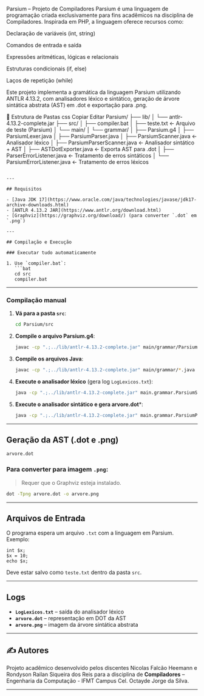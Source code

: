 Parsium – Projeto de Compiladores
Parsium é uma linguagem de programação criada exclusivamente para fins acadêmicos na disciplina de Compiladores. Inspirada em PHP, a linguagem oferece recursos como:

Declaração de variáveis (int, string)

Comandos de entrada e saída

Expressões aritméticas, lógicas e relacionais

Estruturas condicionais (if, else)

Laços de repetição (while)

Este projeto implementa a gramática da linguagem Parsium utilizando ANTLR 4.13.2, com analisadores léxico e sintático, geração de árvore sintática abstrata (AST) em .dot e exportação para .png.

📁 Estrutura de Pastas
css
Copiar
Editar
Parsium/
├── lib/
│   └── antlr-4.13.2-complete.jar
├── src/
│   ├── compiler.bat
│   ├── teste.txt                  ← Arquivo de teste (Parsium)
│   └── main/
│       └── grammar/
│           ├── Parsium.g4
│           ├── ParsiumLexer.java
│           ├── ParsiumParser.java
│           ├── ParsiumScanner.java         ← Analisador léxico
│           ├── ParsiumParserScanner.java   ← Analisador sintático + AST
│           ├── ASTDotExporter.java         ← Exporta AST para .dot
│           ├── ParserErrorListener.java    ← Tratamento de erros sintáticos
│           └── ParsiumErrorListener.java   ← Tratamento de erros léxicos
```

---

## Requisitos

- [Java JDK 17](https://www.oracle.com/java/technologies/javase/jdk17-archive-downloads.html)
- [ANTLR 4.13.2 JAR](https://www.antlr.org/download.html)
- [Graphviz](https://graphviz.org/download/) (para converter `.dot` em `.png`)

---

## Compilação e Execução

### Executar tudo automaticamente

1. Use `compiler.bat`:
   ```bat
   cd src
   compiler.bat
   ```
---

### Compilação manual

1. **Vá para a pasta `src`**:
   ```bash
   cd Parsium/src
   ```
2. **Compile o arquivo Parsium.g4**:
   ```bash
   javac -cp ".;../lib/antlr-4.13.2-complete.jar" main/grammar/Parsium.g4
   ```
3. **Compile os arquivos Java**:
   ```bash
   javac -cp ".;../lib/antlr-4.13.2-complete.jar" main/grammar/*.java
   ```

4. **Execute o analisador léxico** (gera log `LogLexicos.txt`):
   ```bash
   java -cp ".;../lib/antlr-4.13.2-complete.jar" main.grammar.ParsiumScanner teste.txt
   ```

5. **Execute o analisador sintático e gera arvore.dot***:
   ```bash
   java -cp ".;../lib/antlr-4.13.2-complete.jar" main.grammar.ParsiumParserScanner teste.txt
   ```

---

## Geração da AST (.dot e .png)

```bash
arvore.dot
```

### Para converter para imagem `.png`:

> Requer que o Graphviz esteja instalado.

```bash
dot -Tpng arvore.dot -o arvore.png
```

---

## Arquivos de Entrada

O programa espera um arquivo `.txt` com a linguagem em Parsium. Exemplo:

```parsium
int $x;
$x = 10;
echo $x;
```

Deve estar salvo como `teste.txt` dentro da pasta `src`.

---

## Logs

- **`LogLexicos.txt`** – saída do analisador léxico
- **`arvore.dot`** – representação em DOT da AST
- **`arvore.png`** – imagem da árvore sintática abstrata

---

## ✍️ Autores

Projeto acadêmico desenvolvido pelos discentes Nicolas Falcão Heemann e Rondyson Railan Siqueira dos Reis para a disciplina de **Compiladores** – Engenharia da Computação - IFMT Campus Cel. Octayde Jorge da Silva.

---


